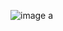 ![image](https://github.com/toledss/toledss/assets/172844210/cac5a009-00de-4899-ad2d-17a773770517a)
a
